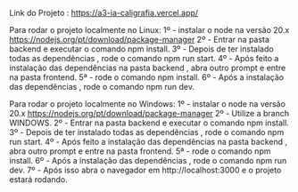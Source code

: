 Link do Projeto : https://a3-ia-caligrafia.vercel.app/

Para rodar o projeto localmente no Linux:
1º - instalar o node na versão 20.x https://nodejs.org/pt/download/package-manager
2º - Entrar na pasta backend e executar o comando npm install.
3º - Depois de ter instalado todas as dependências , rode o comando npm run start.
4º - Após feito a instalação das dependências na pasta backend , abra outro prompt e entre na pasta frontend.
5ª - rode o comando npm install.
6º - Após a instalação das dependências , rode o comando npm run dev.

Para rodar o projeto localmente no Windows:
1º - instalar o node na versão 20.x https://nodejs.org/pt/download/package-manager
2º - Utilize a branch WINDOWS. 
2º - Entrar na pasta backend e executar o comando npm install.
3º - Depois de ter instalado todas as dependências , rode o comando npm run start.
4º - Após feito a instalação das dependências na pasta backend , abra outro prompt e entre na pasta frontend.
5ª - rode o comando npm install.
6º - Após a instalação das dependências , rode o comando npm run dev.
7º - Após isso abra o navegador em http://localhost:3000 e o projeto estará rodando.

